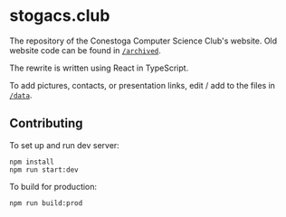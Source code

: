 # stogacs.club

The repository of the Conestoga Computer Science Club's website. Old
website code can be found in [`/archived`](./archived).

The rewrite is written using React in TypeScript.

To add pictures, contacts, or presentation links, edit / add to the
files in [`/data`](./data).

## Contributing

To set up and run dev server:

    npm install
    npm run start:dev

To build for production:

    npm run build:prod
